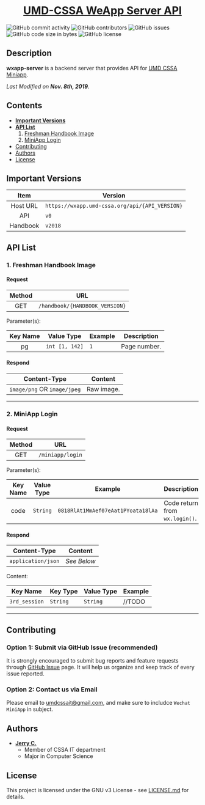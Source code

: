 <h1 align="center">
  <a href="https://github.com/UMD-CSSA/wxapp-server.git/">UMD-CSSA WeApp Server API</a>
</h1>

![GitHub commit activity](https://img.shields.io/github/commit-activity/y/UMD-CSSA/wxapp-server.svg)
![GitHub contributors](https://img.shields.io/github/contributors/UMD-CSSA/wxapp-server)
![GitHub issues](https://img.shields.io/github/issues/UMD-CSSA/wxapp-server.svg)
![GitHub code size in bytes](https://img.shields.io/github/languages/code-size/UMD-CSSA/wxapp-server.svg)
![GitHub license](https://img.shields.io/github/license/UMD-CSSA/wxapp-server.svg)

## Description

**wxapp-server** is a backend server that provides API for [UMD CSSA Miniapp](<https://github.com/UMD-CSSA/CSSA-MiniApp>).

*Last Modified on **Nov. 8th, 2019**.*





## Contents

-   [**Important Versions**](#important-versions)
-   [**API List**](#api-list)
    1.   [Freshman Handbook Image](#freshman-handbook-image)
    2.   [MiniApp Login](#miniapp-login)
-   [Contributing](#contributing)
-   [Authors](#authors)
-   [License](#license)





## Important Versions

Item      | Version
:---:     | ---
Host URL  | `https://wxapp.umd-cssa.org/api/{API_VERSION}`
API       | `v0`
Handbook  | `v2018`





## API List

### 1. Freshman Handbook Image

#### Request

Method  | URL
:---:   | ---
GET     | `/handbook/{HANDBOOK_VERSION}`

Parameter(s):

Key Name  | Value Type      | Example | Description
:---:     | ---             | ---     | ---
pg        | `int [1, 142]`  | `1`     | Page number.

#### Respond

Content-Type                | Content
---                         | ---
`image/png` OR `image/jpeg` | Raw image.

---

### 2. MiniApp Login

#### Request

Method  | URL
:---:   | ---
GET     | `/miniapp/login`

Parameter(s):

Key Name  | Value Type  | Example                             | Description
:---:     | ---         | ---                                 | ---
code      | `String`    | `0818RlAt1MmAef07eAat1PYoata18lAa`  | Code return from `wx.login()`.

#### Respond

Content-Type        | Content
---                 | ---
`application/json`  | *See Below*

Content:

Key Name      | Key Type  | Value Type  | Example
---           | ---       | ---         | ---
`3rd_session` | `String`  | `String`    | //TODO

---





## Contributing

### Option 1: Submit via GitHub Issue (recommended)

It is strongly encouraged to submit bug reports and feature requests through
[GitHub Issue](https://github.com/UMD-CSSA/wxapp-server/issues)
page. It will help us organize and keep track of every issue reported.

### Option 2: Contact us via Email

Please email to [umdcssait@gmail.com](mailto:umdcssait@gmail.com), and make sure to includce `Wechat MiniApp` in subject.





## Authors

-   **[Jerry C.](<https://github.com/jerryc05>)**
    - Member of CSSA IT department
    - Major in Computer Science





## License

This project is licensed under the GNU v3 License - see
[LICENSE.md](https://github.com/UMD-CSSA/wxapp-server.git/blob/master/LICENSE)
for details.
